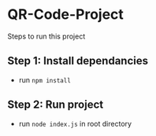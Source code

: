 # QR-Code-Project

Steps to run this project

## Step 1: Install dependancies
  - run `npm install`
## Step 2: Run project
  - run `node index.js` in root directory
